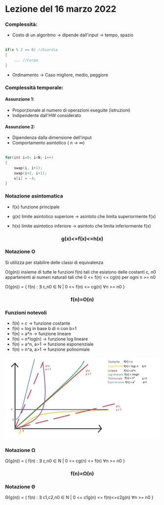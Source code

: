 # Lezione del 16 marzo 2022

### Complessità:

* Costo di un algoritmo -> dipende dall'input -> tempo, spazio
```C++

if(x % 2 == 0) //Guardia
{
    ... //Corpo
}

```
* Ordinamento -> Caso migliore, medio, peggiore

### Complessità temporale: 

#### Assunzione 1:
* Proporzionale al numero di operazioni eseguite (istruzioni)
* Indipendente dall'HW considerato

#### Assunzione 2:
* Dipendenza dalla dimensione dell'input
* Comportamento asintotico ( n -> ∞)

```C++

for(int i=0; i<N; i++)
{
    swap(i, i+1);
    swap(i+2, i+1);
    v[i] = -4;
}

```

### Notazione asintomatica 

* f(x) funzione principale

* g(x) limite asintotico superiore -> asintoto che limita superiormente f(x)

* h(x) limite asintotico inferiore -> asintoto che limita inferiormente f(x)

<h3 align="center">g(x)<=f(x)<=h(x)</h3>

### Notazione O 

Si utilizza per stabilire delle classi di equivalenza


O(g(n)) insieme di tutte le funzioni f(n) tali che esistono delle costanti c, n0 appartenenti ai numeri naturali tali che 0 <= f(n) <= cg(n) per ogni n >= n0

O(g(n)) = { f(n) : ∃ c,n0 ∈ N | 0 <= f(n) <= cg(n) ∀n >= n0 }

<h3 align="center">f(n)=O(n)</h3>

### Funzioni notevoli

* f(n) = c -> funzione costante
* f(n) = log in base b di n con b>1
* f(n) = a*n -> funzione lineare
* f(n) = n*log(n) -> funzione log lineare
* f(n) = a^n, a>1 -> funzione esponenziale
* f(n) = n^a, a>1 -> funzione polinomiale

![Immagine dei grafici](grafici.jpg?raw=true)

### Notazione Ω

Ω(g(n)) = { f(n) : ∃ c,n0 ∈ N | 0 <= cg(n) <= f(n) ∀n >= n0 }

<h3 align="center">f(n)=Ω(n)</h3>

### Notazione Θ

Θ(g(n)) = { f(n) : ∃ c1,c2,n0 ∈ N | 0 <= c1g(n) <= f(n)<=c2g(n) ∀n >= n0 }
